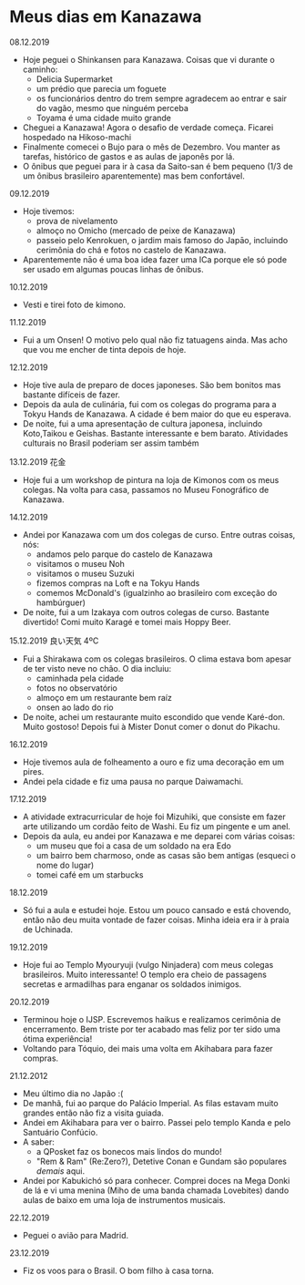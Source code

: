 # Meus dias em Kanazawa

08.12.2019

- Hoje peguei o Shinkansen para Kanazawa. Coisas que vi durante o caminho:
    + Delicia Supermarket
    + um prédio que parecia um foguete
    + os funcionários dentro do trem sempre agradecem ao entrar e sair do vagão, mesmo que ninguém perceba
    + Toyama é uma cidade muito grande
- Cheguei a Kanazawa! Agora o desafio de verdade começa. Ficarei hospedado na Hikoso-machi
- Finalmente comecei o Bujo para o mês de Dezembro. Vou manter as tarefas, histórico de gastos e as aulas de japonês por lá.
- O ônibus que peguei para ir à casa da Saito-san é bem pequeno (1/3 de um ônibus brasileiro aparentemente) mas bem confortável.

09.12.2019

- Hoje tivemos:
    + prova de nivelamento
    + almoço no Omicho (mercado de peixe de Kanazawa)
    + passeio pelo Kenrokuen, o jardim mais famoso do Japāo, incluindo cerimônia do chá e fotos no castelo de Kanazawa.
- Aparentemente nāo é uma boa idea fazer uma ICa porque ele só pode ser usado em algumas poucas linhas de ônibus.

10.12.2019

- Vesti e tirei foto de kimono.

11.12.2019

- Fui a um Onsen! O motivo pelo qual não fiz tatuagens ainda. Mas acho que vou me encher de tinta depois de hoje.

12.12.2019

- Hoje tive aula de preparo de doces japoneses. São bem bonitos mas bastante difíceis de fazer.
- Depois da aula de culinária, fui com os colegas do programa para a Tokyu Hands de Kanazawa. A cidade é bem maior do que eu esperava.
- De noite, fui a uma apresentação de cultura japonesa, incluindo Koto,Taikou e Geishas. Bastante interessante e bem barato. Atividades culturais no Brasil poderiam ser assim também

13.12.2019 花金

- Hoje fui a um workshop de pintura na loja de Kimonos com os meus colegas. Na volta para casa, passamos no Museu Fonográfico de Kanazawa.

14.12.2019

- Andei por Kanazawa com um dos colegas de curso. Entre outras coisas, nós:
    + andamos pelo parque do castelo de Kanazawa
    + visitamos o museu Noh
    + visitamos o museu Suzuki
    + fizemos compras na Loft e na Tokyu Hands
    + comemos McDonald's (igualzinho ao brasileiro com exceção do hambúrguer)
- De noite, fui a um Izakaya com outros colegas de curso. Bastante divertido! Comi muito Karagé e tomei mais Hoppy Beer.

15.12.2019 良い天気 4ºC

- Fui a Shirakawa com os colegas brasileiros. O clima estava bom apesar de ter visto neve no chão. O dia incluiu:
    + caminhada pela cidade
    + fotos no observatório
    + almoço em um restaurante bem raíz
    + onsen ao lado do rio
- De noite, achei um restaurante muito escondido que vende Karé-don. Muito gostoso! Depois fui à Mister Donut comer o donut do Pikachu.

16.12.2019

- Hoje tivemos aula de folheamento a ouro e fiz uma decoraçāo em um pires.
- Andei pela cidade e fiz uma pausa no parque Daiwamachi.

17.12.2019

- A atividade extracurricular de hoje foi Mizuhiki, que consiste em fazer arte utilizando um cordão feito de Washi. Eu fiz um pingente e um anel.
- Depois da aula, eu andei por Kanazawa e me deparei com várias coisas:
    + um museu que foi a casa de um soldado na era Edo
    + um bairro bem charmoso, onde as casas são bem antigas (esqueci o nome do lugar)
    + tomei café em um starbucks

18.12.2019

- Só fui a aula e estudei hoje. Estou um pouco cansado e está chovendo, então não deu muita vontade de fazer coisas. Minha ideia era ir à praia de Uchinada.

19.12.2019

- Hoje fui ao Templo Myouryuji (vulgo Ninjadera) com meus colegas brasileiros. Muito interessante! O templo era cheio de passagens secretas e armadilhas para enganar os soldados inimigos.

20.12.2019

- Terminou hoje o IJSP. Escrevemos haikus e realizamos cerimônia de encerramento. Bem triste por ter acabado mas feliz por ter sido uma ótima experiência!
- Voltando para Tóquio, dei mais uma volta em Akihabara para fazer compras.

21.12.2012

- Meu último dia no Japão :(
- De manhã, fui ao parque do Palácio Imperial. As filas estavam muito grandes então não fiz a visita guiada.
- Andei em Akihabara para ver o bairro. Passei pelo templo Kanda e pelo Santuário Confúcio.
- A saber: 
    + a QPosket faz os bonecos mais lindos do mundo!
    + "Rem & Ram" (Re:Zero?), Detetive Conan e Gundam são populares *demais* aqui.
- Andei por Kabukichó só para conhecer. Comprei doces na Mega Donki de lá e vi uma menina (Miho de uma banda chamada Lovebites) dando aulas de baixo em uma loja de instrumentos musicais.

22.12.2019

- Peguei o avião para Madrid.

23.12.2019

- Fiz os voos para o Brasil. O bom filho à casa torna.
